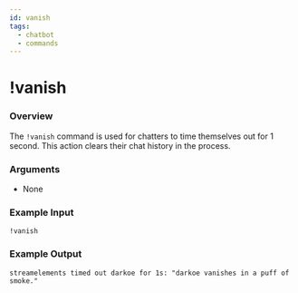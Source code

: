 ```yaml
---
id: vanish
tags:
  - chatbot
  - commands
---
```

# !vanish

### Overview

The `!vanish` command is used for chatters to time themselves out for 1 second. This action clears their chat history in the process.

### Arguments

- None

### Example Input

```
!vanish
```

### Example Output

```
streamelements timed out darkoe for 1s: "darkoe vanishes in a puff of smoke."
```
